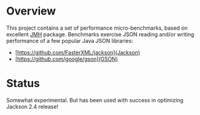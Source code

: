 # Overview

This project contains a set of performance micro-benchmarks, based on excellent
[JMH](http://openjdk.java.net/projects/code-tools/jmh/) package.
Benchmarks exercise JSON reading and/or writing performance of a few popular Java JSON libraries:

* [https://github.com/FasterXML/jackson](Jackson)
* [https://github.com/google/gson](GSON)

# Status

Somewhat experimental. But has been used with success in optimizing Jackson 2.4 release!
